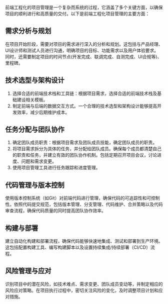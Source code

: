 前端工程化的项目管理是一个复杂而系统的过程，它涵盖了多个关键方面，以确保项目的顺利进行和高质量的交付。以下是前端工程化项目管理的主要方面：

## 需求分析与规划
在项目开始阶段，需要对项目的需求进行深入的分析和规划。这包括与产品经理、UI设计师和测试人员进行沟通，明确项目的目标、功能需求以及用户体验要求。同时，还需要制定项目的时间节点(开发完成、联调完成、自测完成、UI合规等)、里程碑。

## 技术选型与架构设计
1. 选择合适的前端技术栈和工具链：根据项目需求，选择合适的前端技术栈及基础建设相关模板。
2. 制定前端与后端的数据交互方式。一个合理的技术选型和架构设计能够提高开发效率，减少后期维护成本。

## 任务分配与团队协作
1. 确定团队成员职责：根据项目需求及团队成员技能，确定团队成员的职责。
2. 将项目需求拆分为具体的任务，并分配给团队成员。确保每个成员都清楚自己的职责和任务，并建立有效的团队协作机制。包括定期召开项目会议，讨论进度、问题和需求变更。
3. 使用项目管理工具进行任务跟踪和进度管理。

## 代码管理与版本控制
使用版本控制系统（如Git）对前端代码进行管理，确保代码的可追踪性和可控制性。依照代码提交规范，包括版本管理、分支管理、代码维护、合并策略以及代码审查流程，确保代码质量的同时提高团队协作效率。

## 构建与部署
建立自动化构建和部署流程，确保代码能够快速地集成、测试和部署到生产环境。这包括配置构建工具、编写构建脚本以及设置持续集成/持续部署（CI/CD）流程。

## 风险管理与应对
识别项目中的潜在风险，如技术难点、需求变更、团队成员变动等，并制定相应的风险应对策略。在项目执行过程中，密切关注风险的变化，及时调整项目计划和应对措施。
